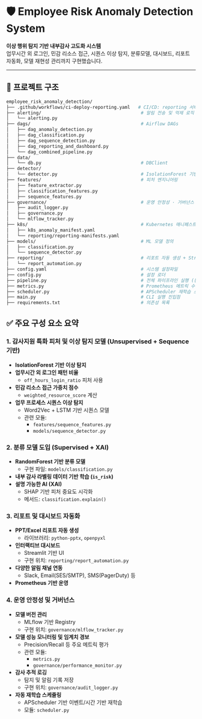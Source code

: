 # 🛡️ Employee Risk Anomaly Detection System

**이상 행위 탐지 기반 내부감사 고도화 시스템**  
업무시간 외 로그인, 민감 리소스 접근, 시퀀스 이상 탐지, 분류모델, 대시보드, 리포트 자동화, 모델 재현성 관리까지 구현했습니다.

---

## 📁 프로젝트 구조

```bash
employee_risk_anomaly_detection/
├── .github/workflows/ci-deploy-reporting.yaml   # CI/CD: reporting 서비스 자동 배포
├── alerting/                                     # 알림 전송 및 억제 로직
│   └── alerting.py
├── dags/                                         # Airflow DAGs
│   ├── dag_anomaly_detection.py
│   ├── dag_classification.py
│   ├── dag_sequence_detection.py
│   ├── dag_reporting_and_dashboard.py
│   └── dag_combined_pipeline.py
├── data/
│   └── db.py                                     # DBClient
├── detector/
│   └── detector.py                               # IsolationForest 기반 RiskAnomalyDetector
├── features/                                     # 피처 엔지니어링
│   ├── feature_extractor.py
│   ├── classification_features.py
│   ├── sequence_features.py
├── governance/                                   # 운영 안정성 · 거버넌스
│   ├── audit_logger.py
│   ├── governance.py
│   └── mlflow_tracker.py
├── k8s/                                          # Kubernetes 매니페스트
│   ├── k8s_anomaly_manifest.yaml
│   └── reporting/reporting-manifests.yaml
├── models/                                       # ML 모델 정의
│   ├── classification.py
│   └── sequence_detector.py
├── reporting/                                    # 리포트 자동 생성 + Streamlit API
│   └── report_automation.py
├── config.yaml                                   # 시스템 설정파일
├── config.py                                     # 설정 로더
├── pipeline.py                                   # 전체 파이프라인 실행 (통합 버전)
├── metrics.py                                    # Prometheus 메트릭 수집 서버
├── scheduler.py                                  # APScheduler 재학습 스케줄러
├── main.py                                       # CLI 실행 진입점
├── requirements.txt                              # 의존성 목록
```

## ✅ 주요 구성 요소 요약

### 1. 감사지원 특화 피처 및 이상 탐지 모델 (Unsupervised + Sequence 기반)

- **IsolationForest 기반 이상 탐지**
- **업무시간 외 로그인 패턴 비율**
  - `off_hours_login_ratio` 피처 사용
- **민감 리소스 접근 가중치 점수**
  - `weighted_resource_score` 계산
- **업무 프로세스 시퀀스 이상 탐지**
  - Word2Vec + LSTM 기반 시퀀스 모델
  - 관련 모듈:  
    - `features/sequence_features.py`  
    - `models/sequence_detector.py`



### 2. 분류 모델 도입 (Supervised + XAI)

- **RandomForest 기반 분류 모델**
  - 구현 파일: `models/classification.py`
- **내부 감사 라벨링 데이터 기반 학습 (`is_risk`)**
- **설명 가능한 AI (XAI)**
  - SHAP 기반 피처 중요도 시각화
  - 메서드: `classification.explain()`


### 3. 리포트 및 대시보드 자동화

- **PPT/Excel 리포트 자동 생성**
  - 라이브러리: `python-pptx`, `openpyxl`
- **인터랙티브 대시보드**
  - Streamlit 기반 UI
  - 구현 위치: `reporting/report_automation.py`
- **다양한 알림 채널 연동**
  - Slack, Email(SES/SMTP), SMS(PagerDuty) 등
- **Prometheus 기반 운영**



### 4. 운영 안정성 및 거버넌스

- **모델 버전 관리**
  - MLflow 기반 Registry
  - 구현 위치: `governance/mlflow_tracker.py`
- **모델 성능 모니터링 및 임계치 경보**
  - Precision/Recall 등 주요 메트릭 평가
  - 관련 모듈:  
    - `metrics.py`  
    - `governance/performance_monitor.py`
- **감사 추적 로깅**
  - 탐지 및 알림 기록 저장
  - 구현 위치: `governance/audit_logger.py`
- **자동 재학습 스케줄링**
  - APScheduler 기반 이벤트/시간 기반 재학습
  - 모듈: `scheduler.py`
